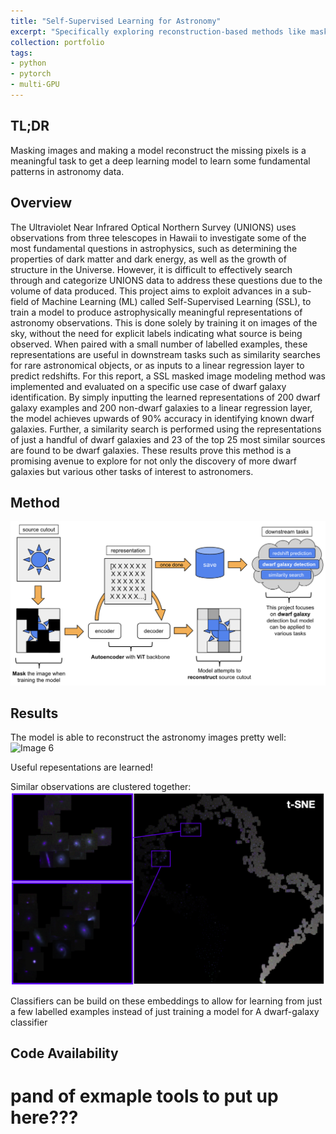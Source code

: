 ```yaml
---
title: "Self-Supervised Learning for Astronomy"
excerpt: "Specifically exploring reconstruction-based methods like masked image modelling<br/><img src='../images/tsne.png' style="max-width: 100%; display: inline-block;">"
collection: portfolio
tags:
- python
- pytorch
- multi-GPU
---
```


## TL;DR

Masking images and making a model reconstruct the missing pixels is a meaningful task to get a deep learning model to learn some fundamental patterns in astronomy data. 

## Overview

The Ultraviolet Near Infrared Optical Northern Survey (UNIONS) uses observations from three telescopes in Hawaii to investigate some of the most fundamental questions in astrophysics, such as determining the properties of dark matter and dark energy, as well as the growth of structure in the Universe. However, it is difficult to effectively search through and categorize UNIONS data to address these questions due to the volume of data produced. This project aims to exploit advances in a sub-field of Machine Learning (ML) called Self-Supervised Learning (SSL), to train a model to produce astrophysically meaningful representations of astronomy observations. This is done solely by training it on images of the sky, without the need for explicit labels indicating what source is being observed. When paired with a small number of labelled examples, these representations are useful in downstream tasks such as similarity searches for rare astronomical objects, or as inputs to a linear regression layer to predict redshifts. For this report, a SSL masked image modeling method was implemented and evaluated on a specific use case of dwarf galaxy identification. By simply inputting the learned representations of 200 dwarf galaxy examples and 200 non-dwarf galaxies to a linear regression layer, the model achieves upwards of 90\% accuracy in identifying known dwarf galaxies. Further, a similarity search is performed using the representations of just a handful of dwarf galaxies and 23 of the top 25 most similar sources are found to be dwarf galaxies. These results prove this method is a promising avenue to explore for not only the discovery of more dwarf galaxies but various other tasks of interest to astronomers. 

## Method

<img src="../images/project_goal3.png" alt="Image 5" style="max-width: 100%; display: inline-block;">

## Results

The model is able to reconstruct the astronomy images pretty well:
<img src="../images/reconstructions.png" alt="Image 6" style="max-width: 100%; display: inline-block;">

Useful repesentations are learned!

Similar observations are clustered together:
<img src="../images/tsne.png" alt="Image 7" style="max-width: 100%; display: inline-block;">

Classifiers can be build on these embeddings to allow for learning from just a few labelled examples instead of just training a model for 
A dwarf-galaxy classifier 

## Code Availability

# pand of exmaple tools to put up here???